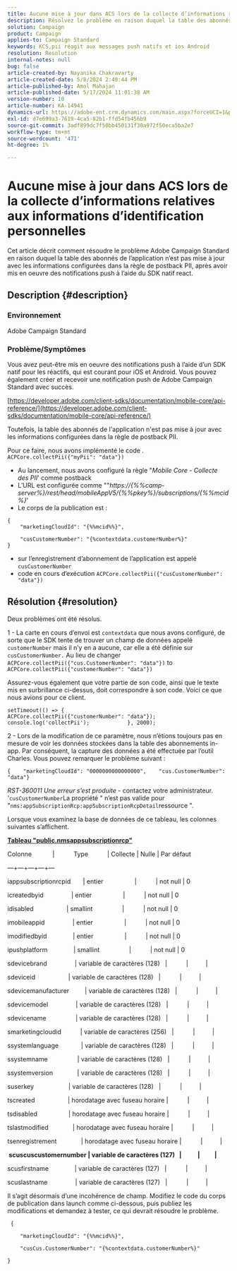 ```yaml
---
title: Aucune mise à jour dans ACS lors de la collecte d’informations relatives aux informations d’identification personnelles
description: Résolvez le problème en raison duquel la table des abonnés de l’application n’est pas mise à jour avec les informations configurées dans la règle de postback PII.
solution: Campaign
product: Campaign
applies-to: Campaign Standard
keywords: KCS,pii réagit aux messages push natifs et ios Android
resolution: Resolution
internal-notes: null
bug: false
article-created-by: Nayanika Chakravarty
article-created-date: 5/8/2024 2:40:44 PM
article-published-by: Amol Mahajan
article-published-date: 5/17/2024 11:01:38 AM
version-number: 10
article-number: KA-14941
dynamics-url: https://adobe-ent.crm.dynamics.com/main.aspx?forceUCI=1&pagetype=entityrecord&etn=knowledgearticle&id=fe1938ee-480d-ef11-9f8a-6045bd006704
exl-id: d7e699a3-7619-4ca5-82b1-ffd54fb456b9
source-git-commit: 3adf899dc7f50bb450131f30a972f50eca5ba2e7
workflow-type: tm+mt
source-wordcount: '471'
ht-degree: 1%

---
```


# Aucune mise à jour dans ACS lors de la collecte d’informations relatives aux informations d’identification personnelles


Cet article décrit comment résoudre le problème Adobe Campaign Standard en raison duquel la table des abonnés de l’application n’est pas mise à jour avec les informations configurées dans la règle de postback PII, après avoir mis en oeuvre des notifications push à l’aide du SDK natif react.

## Description {#description}


### <b>Environnement</b>

Adobe Campaign Standard



### <b>Problème/Symptômes</b>

Vous avez peut-être mis en oeuvre des notifications push à l’aide d’un SDK natif pour les réactifs, qui est courant pour iOS et Android. Vous pouvez également créer et recevoir une notification push de Adobe Campaign Standard avec succès.

[https://developer.adobe.com/client-sdks/documentation/mobile-core/api-reference/](https://developer.adobe.com/client-sdks/documentation/mobile-core/api-reference/)

Toutefois, la table des abonnés de l&#39;application n&#39;est pas mise à jour avec les informations configurées dans la règle de postback PII.

Pour ce faire, nous avons implémenté le code . `ACPCore.collectPii({"myPii": "data"})`

- Au lancement, nous avons configuré la règle &quot;*Mobile Core - Collecte des PII*&#39; comme postback
- L’URL est configurée comme &quot;&quot;*https://{%%camp-server%}/rest/head/mobileAppV5/{%%pkey%}/subscriptions/{%%mcid%}*&#39;
- Le corps de la publication est :



```
{
    "marketingCloudId": "{%%mcid%%}",

    "cusCustomerNumber": "{%contextdata.customerNumber%}"
}
```


- sur l’enregistrement d’abonnement de l’application est appelé `cusCustomerNumber`
- code en cours d’exécution `ACPCore.collectPii({"cusCustomerNumber": "data"})`



## Résolution {#resolution}


Deux problèmes ont été résolus.



1 - La carte en cours d’envoi est `contextdata` que nous avons configuré, de sorte que le SDK tente de trouver un champ de données appelé `customerNumber` mais il n’y en a aucune, car elle a été définie sur `cusCustomerNumber.` Au lieu de changer `ACPCore.collectPii({"cus.CustomerNumber": "data"})` to `ACPCore.collectPii({"customerNumber": "data"})`

Assurez-vous également que votre partie de son code, ainsi que le texte mis en surbrillance ci-dessus, doit correspondre à son code. Voici ce que nous avions pour ce client.




```
setTimeout(() => {                ACPCore.collectPii({"customerNumber": "data"});                console.log('collectPii');            }, 2000);
```


2 - Lors de la modification de ce paramètre, nous n’étions toujours pas en mesure de voir les données stockées dans la table des abonnements in-app. Par conséquent, la capture des données a été effectuée par l’outil Charles. Vous pouvez remarquer le problème suivant :




```
{    "marketingCloudId": "0000000000000000",    "cus.CustomerNumber": "data"}
```


*RST-360011 Une erreur s’est produite* - contactez votre administrateur.
&#39;`cusCustomerNumber`La propriété &quot; n’est pas valide pour &quot;`nms:appSubscriptionRcp:appSubscriptionRcpDetail`ressource &quot;.

Lorsque vous examinez la base de données de ce tableau, les colonnes suivantes s’affichent.

<u><b>Tableau &quot;public.nmsappsubscriptionrcp&quot;</b></u>

Colonne            |           Type           | Collecte | Nulle | Par défaut

—+—+—+—+—

iappsubscriptionrcpid       | entier                  |           | not null | 0

icreatedbyid                | entier                  |           | not null | 0

idisabled                   | smallint                 |           | not null | 0

imobileappid                | entier                  |           | not null | 0

imodifiedbyid               | entier                  |           | not null | 0

ipushplatform               | smallint                 |           | not null | 0

sdevicebrand                | variable de caractères (128)   |           |          |

sdeviceid                   | variable de caractères (128)   |           |          |

sdevicemanufacturer         | variable de caractères (128)   |           |          |

sdevicemodel                | variable de caractères (128)   |           |          |

sdevicename                 | variable de caractères (128)   |           |          |

smarketingcloudid           | variable de caractères (256)   |           |          |

ssystemlanguage             | variable de caractères (128)   |           |          |

ssystemname                 | variable de caractères (128)   |           |          |

ssystemversion              | variable de caractères (128)   |           |          |

suserkey                    | variable de caractères (128)   |           |          |

tscreated                   | horodatage avec fuseau horaire |           |          |

tsdisabled                  | horodatage avec fuseau horaire |           |          |

tslastmodified              | horodatage avec fuseau horaire |           |          |

tsenregistrement              | horodatage avec fuseau horaire |           |          |

<b> scuscuscustomernumber | variable de caractères (127)   |           |          | </b>

scusfirstname               | variable de caractères (127)   |           |          |

scuslastname                | variable de caractères (127)   |           |          |



Il s’agit désormais d’une incohérence de champ. Modifiez le code du corps de publication dans launch comme ci-dessous, puis publiez les modifications et demandez à tester, ce qui devrait résoudre le problème.

` {`

`    "marketingCloudId": "{%%mcid%%}",`

`    "cusCus.CustomerNumber": "{%contextdata.customerNumber%}"`

`}`
